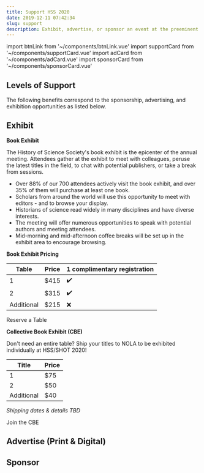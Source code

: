 ```yaml
---
title: Support HSS 2020
date: 2019-12-11 07:42:34
slug: support
description: Exhibit, advertise, or sponsor an event at the preeminent meeting for the history of science
---
```


import btnLink from '~/components/btnLink.vue'
import supportCard from '~/components/supportCard.vue'
import adCard from '~/components/adCard.vue'
import sponsorCard from '~/components/sponsorCard.vue'

## Levels of Support

The following benefits correspond to the sponsorship, advertising, and exhibition opportunities as listed below.

<div class="support__box">
<supportCard id="1"><g-image src="~/components/img/ptolemy.jpg" class="support__img" /></supportCard>
<supportCard id="2"><g-image src="~/components/img/franklin.jpg" class="support__img" /></supportCard>
<supportCard id="3"><g-image src="~/components/img/einstein.jpg" class="support__img" /></supportCard>
<supportCard id="4"><g-image src="~/components/img/darwin.png" class="support__img" /></supportCard>
</div>

## Exhibit

**Book Exhibit**

The History of Science Society's book exhibit is the epicenter of the annual meeting. Attendees gather at the exhibit to meet with colleagues, peruse the latest titles in the field, to chat with potential publishers, or take a break from sessions.

- Over 88% of our 700 attendees actively visit the book exhibit, and over 35% of them will purchase at least one book.
- Scholars from around the world will use this opportunity to meet with editors - and to browse your display.
- Historians of science read widely in many disciplines and have diverse interests.
- The meeting will offer numerous opportunities to speak with potential authors and meeting attendees.
- Mid-morning and mid-afternoon coffee breaks will be set up in the exhibit area to encourage browsing.

**Book Exhibit Pricing**

| Table      | Price | 1 complimentary registration |
| ---------- | ----- | ---------------------------- |
| 1          | $415  | ✔️                           |
| 2          | $315  | ✔️                           |
| Additional | $215  | ❌                            |


<btn-link link="https://hssonline.formstack.com/forms/support">Reserve a Table</btn-link>

**Collective Book Exhibit (CBE)**

Don't need an entire table? Ship your titles to NOLA to be exhibited individually at HSS/SHOT 2020!

| Title      | Price |
| ---------- | ----- |
| 1          | $75   |
| 2          | $50   |
| Additional | $40   |

*Shipping dates &amp; details TBD*

<btn-link link="https://hssonline.formstack.com/forms/support">Join the CBE</btn-link>

## Advertise (Print & Digital)

<div class="support__box">
<adCard id="1"><g-image src="~/components/img/program.jpg" class="support__img" /></adCard>

<adCard id="2"><g-image src="~/components/img/newsletter.jpg" class="support__img" /></adCard>

<adCard id="3"><g-image src="~/components/img/banner.jpg" class="support__img" /></adCard>

<adCard id="4"><g-image src="~/components/img/packet-inserts.jpg" class="support__img" /></adCard>

<adCard id="5"><g-image src="~/components/img/lanyard.jpg" class="support__img" /></adCard>

<adCard id="6"><g-image src="~/components/img/folder.png" class="support__img" /></adCard>
</div>

## Sponsor

<div class="support__box">
<sponsorCard id="1"><g-image src="~/components/img/coffee.jpg" class="support__img" /></sponsorCard>

<sponsorCard id="2"><g-image src="~/components/img/breakfast.jpg" class="support__img" /></sponsorCard>

<sponsorCard id="3"><g-image src="~/components/img/mixer.jpg" class="support__img" /></sponsorCard>

<sponsorCard id="4"><g-image src="~/components/img/reception.jpg" class="support__img" /></sponsorCard>
</div>